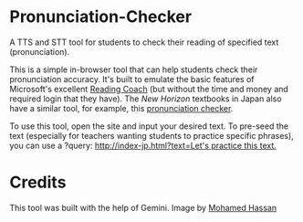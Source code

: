 # Pronunciation-Checker
A TTS and STT tool for students to check their reading of specified text (pronunciation). 

This is a simple in-browser tool that can help students check their pronunciation accuracy. It's built to emulate the basic features of Microsoft's excellent [Reading Coach](https://coach.microsoft.com "Reading Coach") (but without the time and money and required login that they have). The *New Horizon* textbooks in Japan also have a similar tool, for example, this [pronunciation checker](https://sw101.tsho.jp/nh-pronunciation-/index.html?g=1&ks=41).

To use this tool, open the site and input your desired text. To pre-seed the text (especially for teachers wanting students to practice specific phrases), you can use a ?query: [http://index-jp.html?text=Let's practice this text.](http://index-jp.html?text=Let%27s%20practice%20this%20text.) 

# Credits
This tool was built with the help of Gemini. Image by [Mohamed Hassan](https://unsplash.com/illustrations/a-person-is-recording-with-a-microphone-and-headphones-Oh3p6Wu3OOE "Mohamed Hassan on Unsplash")
